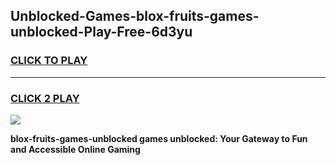 
## Unblocked-Games-blox-fruits-games-unblocked-Play-Free-6d3yu
<h3>
<a href="https://premium76.site?title=blox-fruits-games-unblocked&ref=21A">CLICK TO PLAY</a></h3>
<hr>

<h3>
<a href="https://premium76.site?title=blox-fruits-games-unblocked&ref=21A">CLICK 2 PLAY</a>
  
</h3>

<a href="https://premium76.site?title=blox-fruits-games-unblocked&ref=21A"><img src="https://clearcache.store/games.png"></a>


**blox-fruits-games-unblocked games unblocked: Your Gateway to Fun and Accessible Online Gaming**
